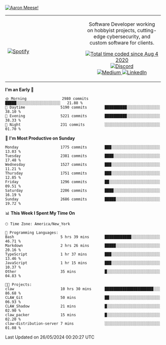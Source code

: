 [![Aaron Meese!](https://user-images.githubusercontent.com/17814535/88975338-a2aabf00-d27f-11ea-963f-8a19608716b4.png)](https://github.com/ajmeese7/readme-ascii "README ASCII")

<!-- Modified from project here: https://github.com/novatorem/novatorem -->
<table width="100%">
  <tr>
  <td width="50%">

&nbsp; <br> [![Spotify](https://ajmeese7.vercel.app/api/spotify)](https://open.spotify.com/user/ajmeese)

  </td>
  <td width="50%">
    <p align="center">
    Software Developer working on hobbyist projects, cutting-edge cybersecurity, and custom software for clients.
    </p>
    <p align="center">
      <a href="https://wakatime.com/@f726891d-3b02-46cd-9b60-e8c59f9e2b14">
        <img src="https://wakatime.com/badge/user/f726891d-3b02-46cd-9b60-e8c59f9e2b14.svg" alt="Total time coded since Aug 4 2020" title="WakaTime" />
      </a>
      <a href="http://link.aaronmeese.com/discord">
        <img src="https://img.shields.io/badge/discord-ajmeese7%234835-369?style=flat-square&logo=discord&logoColor=white&color=purple" alt="Discord" title="Discord">
      </a>
      <br />
      <a href="https://link.aaronmeese.com/medium">
        <img src="https://img.shields.io/badge/medium-ajmeese7-1DB954?style=flat-square&logo=medium&logoColor=white" alt="Medium" title="Medium">
      </a>
      <a href="https://link.aaronmeese.com/linkedin">
        <img src="https://img.shields.io/badge/linkedIn-aaronmeese-1DB954?style=flat-square&logo=linkedin&logoColor=white&color=blue" alt="LinkedIn" title="LinkedIn">
      </a>
    </p>
  </td>

</table>

[//]: <> (The `&nbsp;` is to have Aphelion take up more space)

<!--START_SECTION:waka-->
**I'm an Early 🐤** 

```text
🌞 Morning                2980 commits        █████░░░░░░░░░░░░░░░░░░░░   21.88 % 
🌆 Daytime                5190 commits        ██████████░░░░░░░░░░░░░░░   38.10 % 
🌃 Evening                5221 commits        ██████████░░░░░░░░░░░░░░░   38.33 % 
🌙 Night                  231 commits         ░░░░░░░░░░░░░░░░░░░░░░░░░   01.70 % 
```
📅 **I'm Most Productive on Sunday** 

```text
Monday                   1775 commits        ███░░░░░░░░░░░░░░░░░░░░░░   13.03 % 
Tuesday                  2381 commits        ████░░░░░░░░░░░░░░░░░░░░░   17.48 % 
Wednesday                1527 commits        ███░░░░░░░░░░░░░░░░░░░░░░   11.21 % 
Thursday                 1751 commits        ███░░░░░░░░░░░░░░░░░░░░░░   12.85 % 
Friday                   1296 commits        ██░░░░░░░░░░░░░░░░░░░░░░░   09.51 % 
Saturday                 2206 commits        ████░░░░░░░░░░░░░░░░░░░░░   16.19 % 
Sunday                   2686 commits        █████░░░░░░░░░░░░░░░░░░░░   19.72 % 
```


📊 **This Week I Spent My Time On** 

```text
🕑︎ Time Zone: America/New_York

💬 Programming Languages: 
Bash                     5 hrs 39 mins       ████████████░░░░░░░░░░░░░   46.71 % 
Markdown                 2 hrs 26 mins       █████░░░░░░░░░░░░░░░░░░░░   20.16 % 
TypeScript               1 hr 37 mins        ███░░░░░░░░░░░░░░░░░░░░░░   13.46 % 
JavaScript               1 hr 15 mins        ███░░░░░░░░░░░░░░░░░░░░░░   10.37 % 
Other                    35 mins             █░░░░░░░░░░░░░░░░░░░░░░░░   04.83 % 

🐱‍💻 Projects: 
claw                     10 hrs 30 mins      ██████████████████████░░░   86.68 % 
CLAW_Git                 50 mins             ██░░░░░░░░░░░░░░░░░░░░░░░   06.93 % 
CLAW_Shadow              21 mins             █░░░░░░░░░░░░░░░░░░░░░░░░   02.90 % 
claw_packer              15 mins             █░░░░░░░░░░░░░░░░░░░░░░░░   02.20 % 
claw-distribution-server 7 mins              ░░░░░░░░░░░░░░░░░░░░░░░░░   01.08 % 
```


 Last Updated on 26/05/2024 00:20:27 UTC
<!--END_SECTION:waka-->
